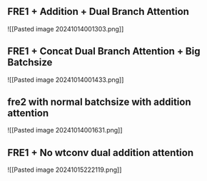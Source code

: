 ## FRE1 + Addition + Dual Branch Attention
![[Pasted image 20241014001303.png]]

## FRE1 + Concat Dual Branch Attention + Big Batchsize


![[Pasted image 20241014001433.png]]

## fre2 with normal batchsize with addition attention
![[Pasted image 20241014001631.png]]
## FRE1 + No wtconv dual addition attention

![[Pasted image 20241015222119.png]]

